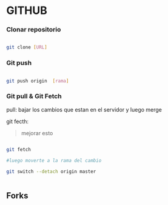 # GITHUB

### Clonar repositorio 

```bash

git clone [URL]

```

### Git push 

```bash 

git push origin  [rama]

```

### Git pull &  Git Fetch

pull: bajar los cambios que estan en el servidor y luego merge

git fecth: 

> mejorar esto

```bash 

git fetch

#luego moverte a la rama del cambio

git switch --detach origin master



```

## Forks